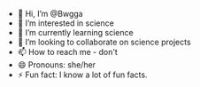 - 👋 Hi, I’m @Bwgga
- 👀 I’m interested in science
- 🌱 I’m currently learning science
- 💞️ I’m looking to collaborate on science projects
- 📫 How to reach me - don't
- 😄 Pronouns: she/her
- ⚡ Fun fact: I know a lot of fun facts.

<!---
Bwgga/Bwgga is a ✨ special ✨ repository because its `README.md` (this file) appears on your GitHub profile.
You can click the Preview link to take a look at your changes.
--->
